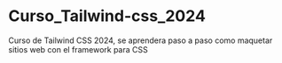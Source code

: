 # Curso_Tailwind-css_2024

 Curso de Tailwind CSS 2024, se aprendera paso a paso como maquetar sitios web con el framework para CSS
